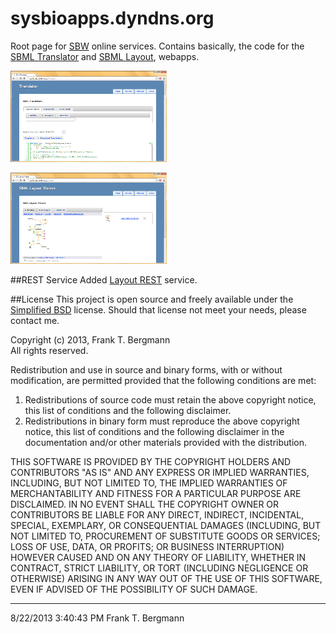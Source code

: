# sysbioapps.dyndns.org
Root page for [SBW](http://sbw.sf.net) online services. Contains basically, the code for the [SBML Translator](http://sysbioapps.dyndns.org/Translator) and [SBML Layout](http://sysbioapps.dyndns.org/Layout), webapps.

![SBML Translator](Welcome\Content\TranslatorApp-250.png)

![SBML Layout](Welcome\Content\LayoutApp-250.png)  

##REST Service
Added [Layout REST](./LayoutServices.md) service. 

##License
This project is open source and freely available under the [Simplified BSD](http://opensource.org/licenses/BSD-2-Clause) license. Should that license not meet your needs, please contact me. 


Copyright (c) 2013, Frank T. Bergmann  
All rights reserved.

Redistribution and use in source and binary forms, with or without
modification, are permitted provided that the following conditions are met: 

1. Redistributions of source code must retain the above copyright notice, this
   list of conditions and the following disclaimer. 
2. Redistributions in binary form must reproduce the above copyright notice,
   this list of conditions and the following disclaimer in the documentation
   and/or other materials provided with the distribution. 

THIS SOFTWARE IS PROVIDED BY THE COPYRIGHT HOLDERS AND CONTRIBUTORS "AS IS" AND
ANY EXPRESS OR IMPLIED WARRANTIES, INCLUDING, BUT NOT LIMITED TO, THE IMPLIED
WARRANTIES OF MERCHANTABILITY AND FITNESS FOR A PARTICULAR PURPOSE ARE
DISCLAIMED. IN NO EVENT SHALL THE COPYRIGHT OWNER OR CONTRIBUTORS BE LIABLE FOR
ANY DIRECT, INDIRECT, INCIDENTAL, SPECIAL, EXEMPLARY, OR CONSEQUENTIAL DAMAGES
(INCLUDING, BUT NOT LIMITED TO, PROCUREMENT OF SUBSTITUTE GOODS OR SERVICES;
LOSS OF USE, DATA, OR PROFITS; OR BUSINESS INTERRUPTION) HOWEVER CAUSED AND
ON ANY THEORY OF LIABILITY, WHETHER IN CONTRACT, STRICT LIABILITY, OR TORT
(INCLUDING NEGLIGENCE OR OTHERWISE) ARISING IN ANY WAY OUT OF THE USE OF THIS
SOFTWARE, EVEN IF ADVISED OF THE POSSIBILITY OF SUCH DAMAGE.


---
8/22/2013 3:40:43 PM Frank T. Bergmann